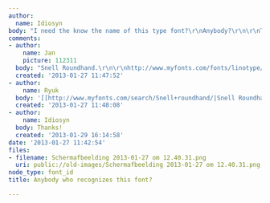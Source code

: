 ```yaml
---
author:
  name: Idiosyn
body: "I need the know the name of this type font?\r\nAnybody?\r\n\r\nThanks!"
comments:
- author:
    name: Jan
    picture: 112311
  body: "Snell Roundhand.\r\n\r\nhttp://www.myfonts.com/fonts/linotype/snell-roundhand-script/"
  created: '2013-01-27 11:47:52'
- author:
    name: Ryuk
  body: '[[http://www.myfonts.com/search/Snell+roundhand/|Snell Roundhand]]'
  created: '2013-01-27 11:48:08'
- author:
    name: Idiosyn
  body: Thanks!
  created: '2013-01-29 16:14:58'
date: '2013-01-27 11:42:54'
files:
- filename: Schermafbeelding 2013-01-27 om 12.40.31.png
  uri: public://old-images/Schermafbeelding 2013-01-27 om 12.40.31.png
node_type: font_id
title: Anybody who recognizes this font?

---
```

